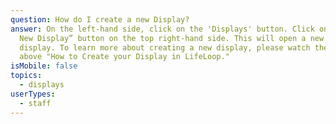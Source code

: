 ```yaml
---
question: How do I create a new Display?
answer: On the left-hand side, click on the 'Displays' button. Click on the “+
  New Display” button on the top right-hand side. This will open a new blank
  display. To learn more about creating a new display, please watch the video
  above "How to Create your Display in LifeLoop."
isMobile: false
topics:
  - displays
userTypes:
  - staff
---
```

